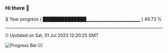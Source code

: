 ### Hi there 👋

⏳ Year progress { ██████████████▁▁▁▁▁▁▁▁▁▁▁▁▁▁▁▁ } 49.73 %

---

⏰ Updated on Sat, 01 Jul 2023 12:20:25 GMT

![Progress Bar CI](https://github.com/liununu/liununu/workflows/Progress%20Bar%20CI/badge.svg)
